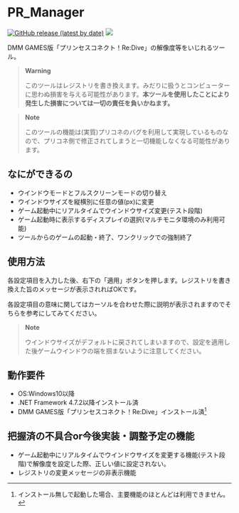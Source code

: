 # PR_Manager

[![GitHub release (latest by date)](https://img.shields.io/github/v/release/South2190/PR_Manager)](../../releases)
[![](https://img.shields.io/badge/-changelog-green)](changelog.md)

DMM GAMES版「プリンセスコネクト！Re:Dive」の解像度等をいじれるツール。

> **Warning**
>
> このツールはレジストリを書き換えます。みだりに扱うとコンピューターに思わぬ損害を与える可能性があります。**本ツールを使用したことにより発生した損害については一切の責任を負いかねます。**

> **Note**
>
> このツールの機能は(実質)プリコネのバグを利用して実現しているものなので、プリコネ側で修正されてしまうと一切機能しなくなる可能性があります。

## なにができるの
- ウインドウモードとフルスクリーンモードの切り替え
- ウインドウサイズを縦横別に任意の値(px)に変更
- ゲーム起動中にリアルタイムでウインドウサイズ変更(テスト段階)
- ゲーム起動時に表示するディスプレイの選択(マルチモニタ環境のみ利用可能)
- ツールからのゲームの起動・終了、ワンクリックでの強制終了

## 使用方法
各設定項目を入力した後、右下の「適用」ボタンを押します。レジストリを書き換えた旨のメッセージが表示されればOKです。

各設定項目の意味に関してはカーソルを合わせた際に説明が表示されますのでそちらを参考にしてみてください。

> **Note**
>
> ウインドウサイズがデフォルトに戻されてしまいますので、設定を適用した後ゲームウインドウの端を掴まないように注意してください。

## 動作要件
- OS:Windows10以降
- .NET Framework 4.7.2以降インストール済
- DMM GAMES版「プリンセスコネクト！Re:Dive」インストール済[^1]
[^1]:インストール無しで起動した場合、主要機能のほとんどは利用できません。

## 把握済の不具合or今後実装・調整予定の機能
- ゲーム起動中にリアルタイムでウインドウサイズを変更する機能(テスト段階)で解像度を設定した際、正しい値に設定されない。
- レジストリの変更メッセージの非表示機能
